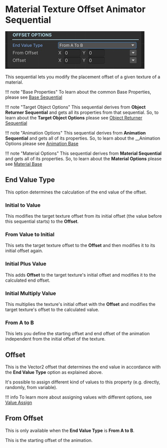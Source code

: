 # Material Texture Offset Animator Sequential

![Material Texture Offset Animator Sequential](../../img/sequential_materialtextureoffset.jpg)

This sequential lets you modify the placement offset of a given texture of a material.



!!! note "Base Properties"
    To learn about the common Base Properties, please see [Base Sequential](../sequential_base.md)

!!! note "Target Object Options"
    This sequential derives from __Object Returner Sequential__ and gets all its properties from that sequential. So, to learn about the __Target Object Options__ please see [Object Returner Sequential](../sequentialobjectreturner/index.md)

!!! note "Animation Options"
    This sequential derives from __Animation Sequential__ and gets all of its properties. So, to learn about the __Animation Options please see [Animation Base](../animationsequentials/index.md)

!!! note "Material Options"
    This sequential derives from __Material Sequential__ and gets all of its properties. So, to learn about the __Material Options__ please see [Material Base](index.md)

## End Value Type

This option determines the calculation of the end value of the offset.

### Initial to Value

This modifies the target texture offset from its initial offset (the value before this sequential starts) to the __Offset__.


### From Value to Initial

This sets the target texture offset to the __Offset__ and then modifies it to its initial offset again.

### Initial Plus Value

This adds __Offset__ to the target texture's initial offset and modifies it to the calculated end offset.


### Initial Multiply Value

This multiplies the texture's initial offset with the __Offset__ and modifies the target texture's offset to the calculated value.

### From A to B

This lets you define the starting offset and end offset of the animation independent from the initial offset of the texture.


## Offset

This is the Vector2 offset that determines the end value in accordance with the __End Value Type__ option as explained above.

It's possible to assign different kind of values to this property (e.g. directly, randomly, from variable).


!!! info
    To learn more about assigning values with different options, see [Value Assign](../../valueassign.md)
 

## From Offset

This is only available when the __End Value Type__ is __From A to B__.

This is the starting offset of the animation.
